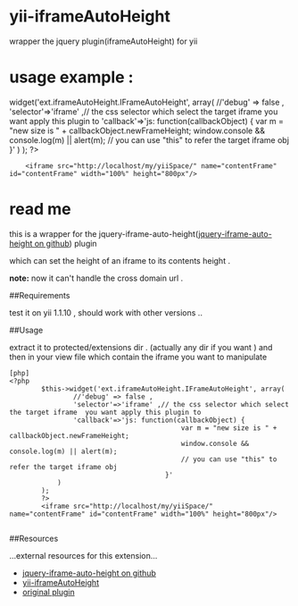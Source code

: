 yii-iframeAutoHeight
====================

wrapper the jquery plugin(iframeAutoHeight) for yii


usage example :
====================
 <?php
        $this->widget('ext.iframeAutoHeight.IFrameAutoHeight', array(
                //'debug' => false ,
                'selector'=>'iframe' ,// the css selector which select the target iframe  you want apply this plugin to
                'callback'=>'js: function(callbackObject) {
                                           var m = "new size is " + callbackObject.newFrameHeight;
                                           window.console && console.log(m) || alert(m);
                                           // you can use "this" to refer the target iframe obj
                                       }'
            )
        );
        ?>
        <iframe src="http://localhost/my/yiiSpace/" name="contentFrame" id="contentFrame" width="100%" height="800px"/>

read me
=======================================
this is a wrapper for the jquery-iframe-auto-height([jquery-iframe-auto-height on github](https://github.com/house9/jquery-iframe-auto-height "jquery-iframe-auto-height")) plugin

which can set the height of an iframe to its contents height .

**note:**
now it can't handle the cross domain url .

##Requirements

test it on yii 1.1.10  , should work with other versions ..

##Usage

extract  it to protected/extensions dir .  (actually any dir if you want ) and then in your view file which contain the iframe you want to manipulate

~~~
[php]
<?php
        $this->widget('ext.iframeAutoHeight.IFrameAutoHeight', array(
                //'debug' => false ,
                'selector'=>'iframe' ,// the css selector which select the target iframe  you want apply this plugin to
                'callback'=>'js: function(callbackObject) {
                                           var m = "new size is " + callbackObject.newFrameHeight;
                                           window.console && console.log(m) || alert(m);
                                           // you can use "this" to refer the target iframe obj
                                       }'
            )
        );
        ?>
        <iframe src="http://localhost/my/yiiSpace/" name="contentFrame" id="contentFrame" width="100%" height="800px"/>


~~~


##Resources


...external resources for this extension...

 * [jquery-iframe-auto-height on github](https://github.com/house9/jquery-iframe-auto-height)
 * [yii-iframeAutoHeight](https://github.com/yiqing-95/yii-iframeAutoHeight)
 * [original plugin](http://sonspring.com/journal/jquery-iframe-sizing)